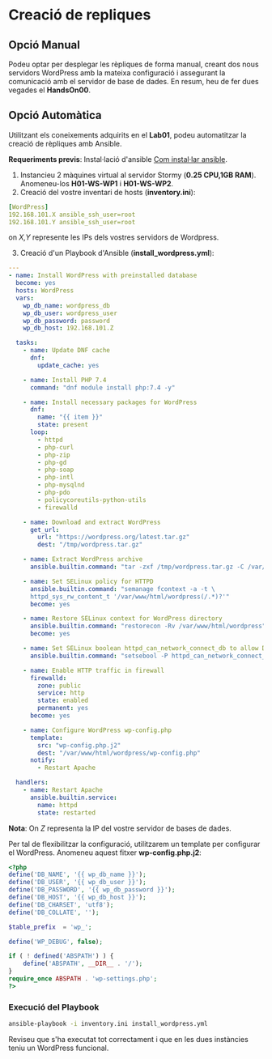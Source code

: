 # Creació de repliques

## Opció Manual

Podeu optar per desplegar les rèpliques de forma manual, creant dos nous servidors WordPress amb la mateixa configuració i assegurant la comunicació amb el servidor de base de dades. En resum, heu de fer dues vegades el **HandsOn00**.

## Opció Automàtica

Utilitzant els coneixements adquirits en el **Lab01**, podeu automatitzar la creació de rèpliques amb Ansible. 

**Requeriments previs**: Instal·lació d'ansible [Com instal·lar ansible](https://docs.ansible.com/ansible/latest/installation_guide/installation_distros.html).




1. Instancieu 2 màquines virtual al servidor Stormy (**0.25 CPU,1GB RAM**). Anomeneu-los **H01-WS-WP1** i **H01-WS-WP2**.
2. Creació del vostre inventari de hosts (**inventory.ini**):

  ```yaml
  [WordPress]
  192.168.101.X ansible_ssh_user=root 
  192.168.101.Y ansible_ssh_user=root 
  ```

  on *X,Y* represente les IPs dels vostres servidors de Wordpress.

3. Creació d'un Playbook d'Ansible (**install_wordpress.yml**):

  ```yaml
  ---
  - name: Install WordPress with preinstalled database
    become: yes
    hosts: WordPress
    vars:
      wp_db_name: wordpress_db
      wp_db_user: wordpress_user
      wp_db_password: password
      wp_db_host: 192.168.101.Z 

    tasks:
      - name: Update DNF cache
        dnf:
          update_cache: yes

      - name: Install PHP 7.4
        command: "dnf module install php:7.4 -y"

      - name: Install necessary packages for WordPress
        dnf:
          name: "{{ item }}"
          state: present
        loop:
          - httpd
          - php-curl
          - php-zip
          - php-gd
          - php-soap
          - php-intl
          - php-mysqlnd
          - php-pdo
          - policycoreutils-python-utils
          - firewalld

      - name: Download and extract WordPress
        get_url:
          url: "https://wordpress.org/latest.tar.gz"
          dest: "/tmp/wordpress.tar.gz"

      - name: Extract WordPress archive
        ansible.builtin.command: "tar -zxf /tmp/wordpress.tar.gz -C /var/www/html/"

      - name: Set SELinux policy for HTTPD
        ansible.builtin.command: "semanage fcontext -a -t \ 
        httpd_sys_rw_content_t '/var/www/html/wordpress(/.*)?'"
        become: yes

      - name: Restore SELinux context for WordPress directory
        ansible.builtin.command: "restorecon -Rv /var/www/html/wordpress"
        become: yes

      - name: Set SELinux boolean httpd_can_network_connect_db to allow DB connections
        ansible.builtin.command: "setsebool -P httpd_can_network_connect_db 1"

      - name: Enable HTTP traffic in firewall
        firewalld:
          zone: public
          service: http
          state: enabled
          permanent: yes
        become: yes

      - name: Configure WordPress wp-config.php
        template:
          src: "wp-config.php.j2"
          dest: "/var/www/html/wordpress/wp-config.php"
        notify:
          - Restart Apache

    handlers:
      - name: Restart Apache
        ansible.builtin.service:
          name: httpd
          state: restarted

  ```

  **Nota**: On *Z* representa la IP del vostre servidor de bases de dades.

  Per tal de flexibilitzar la configuració, utilitzarem un template per configurar el WordPress. Anomeneu aquest fitxer **wp-config.php.j2**:

  ```php
  <?php
  define('DB_NAME', '{{ wp_db_name }}');
  define('DB_USER', '{{ wp_db_user }}');
  define('DB_PASSWORD', '{{ wp_db_password }}');
  define('DB_HOST', '{{ wp_db_host }}');
  define('DB_CHARSET', 'utf8');
  define('DB_COLLATE', '');

  $table_prefix  = 'wp_';

  define('WP_DEBUG', false);

  if ( ! defined('ABSPATH') ) {
      define('ABSPATH', __DIR__ . '/');
  }
  require_once ABSPATH . 'wp-settings.php';
  ?>

  ```

### Execució del Playbook

```sh
ansible-playbook -i inventory.ini install_wordpress.yml
```

Reviseu que s'ha executat tot correctament i que en les dues instàncies teniu un WordPress funcional.